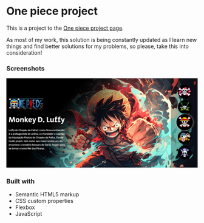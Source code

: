# One piece project

This is a project to the [One piece project page](https://rafaelsanm.github.io/one-piece-page/).  

As most of my work, this solution is being constantly updated as I learn new things and find better solutions for my problems, so please, take this into consideration!

### Screenshots

![](./screenshot.png)

### Built with

- Semantic HTML5 markup
- CSS custom properties
- Flexbox
- JavaScript

